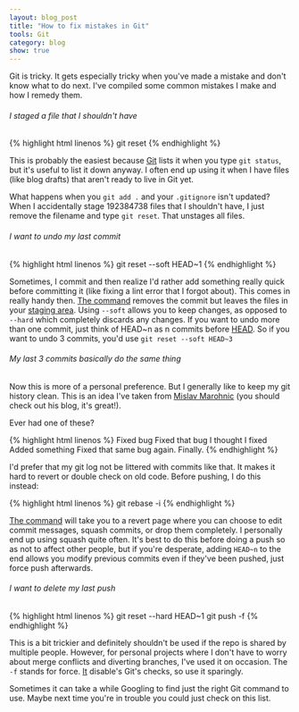 ```yaml
---
layout: blog_post
title: "How to fix mistakes in Git"
tools: Git
category: blog
show: true
---
```


Git is tricky. 
It gets especially tricky when you've made a mistake and don't know what to do next. 
I've compiled some common mistakes I make and how I remedy them. 

<h6>I staged a file that I shouldn't have</h6>

{% highlight html linenos %}
git reset <filename>
{% endhighlight %} 

<p>
This is probably the easiest because 
<a href="https://git-scm.com">Git</a> 
lists it when you type 
<code>git status</code>, but it's useful to list it down anyway. 
I often end up using it when I have files (like blog drafts) that aren't ready to live in Git yet. 
</p>

<p>
What happens when you 
<code>git add .</code> and your 
<code>.gitignore</code> isn't updated? 
When I accidentally stage 192384738 files that I shouldn't have, I just remove the filename and type 
<code>git reset</code>. 
That unstages all files. 
</p>

<h6>I want to undo my last commit</h6>

{% highlight html linenos %}
git reset --soft HEAD~1 <filename>
{% endhighlight %} 

<p>
Sometimes, I commit and then realize I'd rather add something really quick before committing it (like fixing a lint error that I forgot about). 
This comes in really handy then. 
<a href="https://git-scm.com/docs/git-reset">The command</a> removes the commit but leaves the files in your 
<a href="http://softwareengineering.stackexchange.com/questions/119782/what-does-stage-mean-in-git">staging area</a>. 
Using <code>--soft</code> allows you to keep changes, 
as opposed to <code>--hard</code> which completely discards any changes. 
If you want to undo more than one commit, just think of HEAD~n as n commits before 
<a href="http://stackoverflow.com/questions/2304087/what-is-head-in-git">HEAD</a>. 
So if you want to undo 3 commits, you'd use <code>git reset --soft HEAD~3</code>
</p>

<h6>My last 3 commits basically do the same thing</h6>
<p>
Now this is more of a personal preference. 
But I generally like to keep my git history clean. 
This is an idea I've taken from <a href="http://mislav.net/2013/02/merge-vs-rebase/">Mislav Marohnic</a> 
(you should check out his blog, it's great!). 
</p>

<p>
Ever had one of these?
</p>

{% highlight html linenos %}
Fixed bug
Fixed that bug I thought I fixed
Added something
Fixed that same bug again. Finally.
{% endhighlight %}

I'd prefer that my git log not be littered with commits like that. 
It makes it hard to revert or double check on old code.
Before pushing, I do this instead:

{% highlight html linenos %}
git rebase -i
{% endhighlight %}

<p>
<a href="https://git-scm.com/book/en/v2/Git-Tools-Rewriting-History">The command</a> 
will take you to a revert page where you can choose to edit commit messages, squash commits, or drop them completely. 
I personally end up using squash quite often. 
It's best to do this before doing a push so as not to affect other people, 
but if you're desperate, adding 
<code>HEAD~n</code> to the end allows you modify previous commits even if they've been pushed, just force push afterwards. 
</p>

<h6>I want to delete my last push</h6>

{% highlight html linenos %}
git reset --hard HEAD~1
git push -f
{% endhighlight %}

<p>
This is a bit trickier and definitely shouldn't be used if the repo is shared by multiple people. 
However, for personal projects where I don't have to worry about merge conflicts and diverting branches, I've used it on occasion. 
The <code>-f</code> stands for force. 
<a href="https://git-scm.com/docs/git-push">It</a> 
disable's Git's checks, so use it sparingly. 
</p>

<p>
Sometimes it can take a while Googling to find just the right Git command to use. 
Maybe next time you're in trouble you could just check on this list. 
</p>
